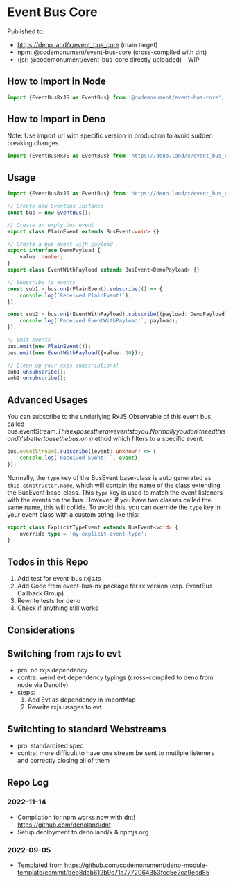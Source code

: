 # Event Bus Core

Published to:

- https://deno.land/x/event_bus_core (main target)
- npm: @codemonument/event-bus-core (cross-compiled with dnt)
- (jsr: @codemonument/event-bus-core directly uploaded) - WIP

## How to Import in Node

```ts
import {EventBusRxJS as EventBus} from '@codemonument/event-bus-core';
```

## How to Import in Deno

Note: Use import url with specific version in production to avoid sudden breaking changes.

```ts
import {EventBusRxJS as EventBus} from 'https://deno.land/x/event_bus_core/mod.ts';
```

## Usage

```ts
import {EventBusRxJS as EventBus} from 'https://deno.land/x/event_bus_core';

// Create new EventBus instance
const bus = new EventBus();

// Create an empty bus event
export class PlainEvent extends BusEvent<void> {}

// Create a bus event with payload
export interface DemoPayload {
	value: number;
}
export class EventWithPayload extends BusEvent<DemoPayload> {}

// Subscribe to events
const sub1 = bus.on$(PlainEvent).subscribe(() => {
	console.log(`Received PlainEvent!`);
});

const sub2 = bus.on$(EventWithPayload).subscribe((payload: DemoPayload) => {
	console.log(`Received EventWithPayload!`, payload);
});

// Emit events
bus.emit(new PlainEvent());
bus.emit(new EventWithPayload({value: 10}));

// Clean up your rxjs subscriptions!
sub1.unsubscribe();
sub2.unsubscribe();
```

## Advanced Usages

You can subscribe to the underlying RxJS Observable of this event bus, called bus.eventStream$. 
This exposes the raw events to you. 
Normally you don't need this and it's better to use the bus.on$ method which filters to a specific event.

```ts
bus.eventStream$.subscribe((event: unknown) => {
	console.log(`Received Event: `, event);
});
```

Normally, the `type` key of the BusEvent base-class is auto generated as `this.constructor.name`, which will contain the name of the class extending the BusEvent base-class.
This `type` key is used to match the event listeners with the events on the bus.
However, if you have two classes called the same name, this will collide.
To avoid this, you can override the `type` key in your event class with a custom string like this:

```ts
export class ExplicitTypeEvent extends BusEvent<void> {
	override type = 'my-explicit-event-type';
}
```

## Todos in this Repo

1. Add test for event-bus.rxjs.ts
2. Add Code from event-bus-nx package for rx version (esp. EventBus Callback Group)
3. Rewrite tests for deno
4. Check if anything still works

## Considerations

## Switching from rxjs to evt

- pro: no rxjs dependency
- contra: weird evt dependency typings (cross-compiled to deno from node via Denoify)
- steps:
  1. Add Evt as dependency in importMap
  2. Rewrite rxjs usages to evt

## Switchting to standard Webstreams

- pro: standardised spec
- contra: more difficult to have one stream be sent to mutliple listeners and correctly closing all of them

## Repo Log

### 2022-11-14

- Compilation for npm works now with dnt! https://github.com/denoland/dnt
- Setup deployment to deno.land/x & npmjs.org

### 2022-09-05

- Templated from https://github.com/codemonument/deno-module-template/commit/beb8dab612b9c71a7772064353fcd5e2ca9ecd85
